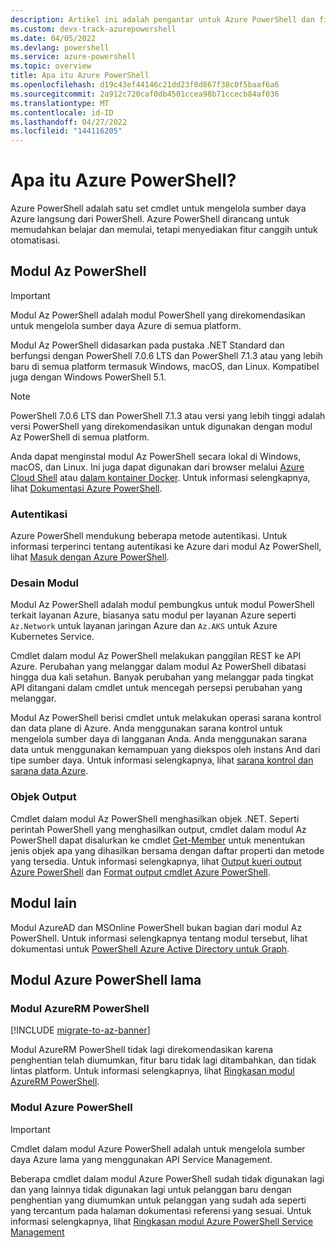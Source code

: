 ```yaml
---
description: Artikel ini adalah pengantar untuk Azure PowerShell dan fitur-fiturnya.
ms.custom: devx-track-azurepowershell
ms.date: 04/05/2022
ms.devlang: powershell
ms.service: azure-powershell
ms.topic: overview
title: Apa itu Azure PowerShell
ms.openlocfilehash: d19c43ef44146c21dd23f8d867f38c0f5baaf6a6
ms.sourcegitcommit: 2a912c720caf0db4501ccea98b71ccecb84af036
ms.translationtype: MT
ms.contentlocale: id-ID
ms.lasthandoff: 04/27/2022
ms.locfileid: "144116205"
---
```

# <a name="what-is-azure-powershell"></a>Apa itu Azure PowerShell?

Azure PowerShell adalah satu set cmdlet untuk mengelola sumber daya Azure langsung dari PowerShell. Azure PowerShell dirancang untuk memudahkan belajar dan memulai, tetapi menyediakan fitur canggih untuk otomatisasi.

## <a name="the-az-powershell-module"></a>Modul Az PowerShell

> [!IMPORTANT]
> Modul Az PowerShell adalah modul PowerShell yang direkomendasikan untuk mengelola sumber daya Azure di semua platform.

Modul Az PowerShell didasarkan pada pustaka .NET Standard dan berfungsi dengan PowerShell 7.0.6 LTS dan PowerShell 7.1.3 atau yang lebih baru di semua platform termasuk Windows, macOS, dan Linux. Kompatibel juga dengan Windows PowerShell 5.1.

> [!NOTE]
> PowerShell 7.0.6 LTS dan PowerShell 7.1.3 atau versi yang lebih tinggi adalah versi PowerShell yang direkomendasikan untuk digunakan dengan modul Az PowerShell di semua platform.

Anda dapat menginstal modul Az PowerShell secara lokal di Windows, macOS, dan Linux. Ini juga dapat digunakan dari browser melalui [Azure Cloud Shell](/azure/cloud-shell/overview) atau [dalam kontainer Docker](/powershell/azure/azureps-in-docker). Untuk informasi selengkapnya, lihat [Dokumentasi Azure PowerShell](/powershell/azure/).

### <a name="authentication"></a>Autentikasi

Azure PowerShell mendukung beberapa metode autentikasi. Untuk informasi terperinci tentang autentikasi ke Azure dari modul Az PowerShell, lihat [Masuk dengan Azure PowerShell](/powershell/azure/authenticate-azureps).

### <a name="module-design"></a>Desain Modul

Modul Az PowerShell adalah modul pembungkus untuk modul PowerShell terkait layanan Azure, biasanya satu modul per layanan Azure seperti `Az.Network` untuk layanan jaringan Azure dan `Az.AKS` untuk Azure Kubernetes Service.

Cmdlet dalam modul Az PowerShell melakukan panggilan REST ke API Azure. Perubahan yang melanggar dalam modul Az PowerShell dibatasi hingga dua kali setahun. Banyak perubahan yang melanggar pada tingkat API ditangani dalam cmdlet untuk mencegah persepsi perubahan yang melanggar.

Modul Az PowerShell berisi cmdlet untuk melakukan operasi sarana kontrol dan data plane di Azure. Anda menggunakan sarana kontrol untuk mengelola sumber daya di langganan Anda. Anda menggunakan sarana data untuk menggunakan kemampuan yang diekspos oleh instans And dari tipe sumber daya. Untuk informasi selengkapnya, lihat [sarana kontrol dan sarana data Azure](/azure/azure-resource-manager/management/control-plane-and-data-plane).

### <a name="output-objects"></a>Objek Output

Cmdlet dalam modul Az PowerShell menghasilkan objek .NET. Seperti perintah PowerShell yang menghasilkan output, cmdlet dalam modul Az PowerShell dapat disalurkan ke cmdlet [Get-Member](/powershell/module/microsoft.powershell.utility/get-member) untuk menentukan jenis objek apa yang dihasilkan bersama dengan daftar properti dan metode yang tersedia. Untuk informasi selengkapnya, lihat [Output kueri output Azure PowerShell](/powershell/azure/queries-azureps) dan [Format output cmdlet Azure PowerShell](/powershell/azure/formatting-output).

## <a name="other-modules"></a>Modul lain

Modul AzureAD dan MSOnline PowerShell bukan bagian dari modul Az PowerShell. Untuk informasi selengkapnya tentang modul tersebut, lihat dokumentasi untuk [PowerShell Azure Active Directory untuk Graph](/powershell/azure/active-directory/overview).

## <a name="legacy-azure-powershell-modules"></a>Modul Azure PowerShell lama

### <a name="the-azurerm-powershell-module"></a>Modul AzureRM PowerShell

[!INCLUDE [migrate-to-az-banner](../../includes/migrate-to-az-banner.md)]

Modul AzureRM PowerShell tidak lagi direkomendasikan karena penghentian telah diumumkan, fitur baru tidak lagi ditambahkan, dan tidak lintas platform. Untuk informasi selengkapnya, lihat [Ringkasan modul AzureRM PowerShell](/powershell/azure/azurerm/overview).

### <a name="the-azure-powershell-module"></a>Modul Azure PowerShell

> [!IMPORTANT]
> Cmdlet dalam modul Azure PowerShell adalah untuk mengelola sumber daya Azure lama yang menggunakan API Service Management.

Beberapa cmdlet dalam modul Azure PowerShell sudah tidak digunakan lagi dan yang lainnya tidak digunakan lagi untuk pelanggan baru dengan penghentian yang diumumkan untuk pelanggan yang sudah ada seperti yang tercantum pada halaman dokumentasi referensi yang sesuai. Untuk informasi selengkapnya, lihat [Ringkasan modul Azure PowerShell Service Management](/powershell/azure/servicemanagement/overview)
